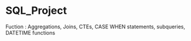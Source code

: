 # SQL_Project
Fuction : Aggregations, Joins, CTEs,  CASE WHEN statements, subqueries, DATETIME functions
